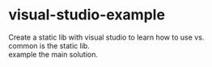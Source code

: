 # visual-studio-example
Create a static lib with visual studio to learn how to use vs.   
common is the static lib.  
example the main solution.  
